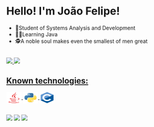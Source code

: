 # Hello! I'm João Felipe!

 - 📘Student of Systems Analysis and Development
 - 🤷‍♂️Learning Java
 - 🕵️‍A noble soul makes even the smallest of men great

##

<div>
  <a href="https://github.com/JoaoFelipeSantana">
  <img height="180em" src="https://github-readme-stats-git-masterrstaa-rickstaa.vercel.app/api?username=JoaoFelipeSantana&&show_icons=true&theme=dark"/>
  <img height="180em" src="https://github-readme-stats-git-masterrstaa-rickstaa.vercel.app/api/top-langs/?username=JoaoFelipeSantana&layout=compact&langs_count=7&theme=dark"/>
</div>
  
## Known technologies:
<div>
  <img align="center" alt="Joao-Java" height="30" width="40" src="https://raw.githubusercontent.com/devicons/devicon/master/icons/java/java-plain.svg">
  <img align="center" alt="Joao-Python" height="30" width="40" src="https://raw.githubusercontent.com/devicons/devicon/master/icons/python/python-original.svg">
  <img align="center" alt="Joao-C++" height="30" width="40" src="https://raw.githubusercontent.com/devicons/devicon/master/icons/c/c-original.svg">
</div>

##

<div> 
  <a href="https://www.instagram.com/joaolipe_137" target="_blank"><img src="https://img.shields.io/badge/-Instagram-%23E4405F?style=for-the-badge&logo=instagram&logoColor=white" target="_blank"></a>
  <a href = "mailto:pedrohvidals@gmail.com"><img src="https://img.shields.io/badge/-Gmail-%23333?style=for-the-badge&logo=gmail&logoColor=white" target="_blank"></a>
  <a href = "https://linkedin.com/in/joão-felipe-santana-de-freitas-916506294" target="_blank"><img src="https://img.shields.io/badge/-LinkedIn-%230077B5?style=for-the-badge&logo=linkedin&logoColor=white" target="_blank"></a> 
</div>
